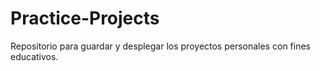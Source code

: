 # Practice-Projects
Repositorio para guardar y desplegar los proyectos personales con fines educativos.
